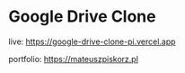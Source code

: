 <h1>Google Drive Clone</h1>

live: https://google-drive-clone-pi.vercel.app

portfolio: https://mateuszpiskorz.pl
